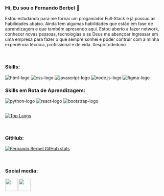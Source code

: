<h3>Hi, Eu sou o Fernando Berbel 👋</h3>

Estou estudando para me tornar um progamador Full-Stack e já possuo as habilidades abaixo.
Ainda tem algumas habilidades que estão em fase de aprendizagem e que também apresendo aqui.
Estou aberto a fazer network, conhecer novas pessoas, tecnologias e se Deus me abençoar ingressar em uma empresa para fazer o que sempre sonhei e poder contruir com a minha experiência técnica, profissional e de vida.
#espiritodedono

<br>

<div>
 <h3><strong>Skills:</strong></h3>
 <img src="https://img.shields.io/badge/HTML5-E34F26?style=for-the-badge&logo=html5&logoColor=white" alt="html-logo">
 <img src="https://img.shields.io/badge/CSS3-1572B6?style=for-the-badge&logo=css3&logoColor=white" alt="css-logo">
 <img src="https://img.shields.io/badge/JavaScript-F7DF1E?style=for-the-badge&logo=javascript&logoColor=black" alt="javascript-logo">
 <img src="https://img.shields.io/badge/Node.js-43853D?style=for-the-badge&logo=node.js&logoColor=white" alt="node.js-logo">
 <img src="https://img.shields.io/badge/Figma-F24E1E?style=for-the-badge&logo=figma&logoColor=white" alt="figma-logo">
 <br>
</div>

<div>
 <h3><strong>Skills em Rota de Aprendizagem:</strong></h3>
 <img src="https://img.shields.io/badge/Python-3776AB?style=for-the-badge&logo=python&logoColor=white" alt="python-logo">
 <img src="https://img.shields.io/badge/react%20os-0088CC?style=for-the-badge&logo=reactos&logoColor=white" alt="react-logo">
 <img src="https://img.shields.io/badge/Bootstrap-563D7C?style=for-the-badge&logo=bootstrap&logoColor=white" alt="bootstrap-logo">
 <br>
 <br>
 
 [![Top Langs](https://github-readme-stats.vercel.app/api/top-langs/?username=fernandoberbel&layout=compact)](https://github.com/anuraghazra/github-readme-stats)
 
</div>

<br>

<div>
 <h3><strong>GitHub:</strong></h3>

 [![Fernando Berbel GitHub stats](https://github-readme-stats.vercel.app/api?username=fernandoberbel)](https://github.com/anuraghazra/github-readme-stats) 
</div>

<br>  

<div>
<h3><strong>Social media:</strong></h3>
<a href="https://www.instagram.com/fernandoberbel/" target="_blank"><img src="https://cdn-icons-png.flaticon.com/128/4494/4494488.png" width="40px"></a>
<a href="https://www.linkedin.com/in/fernando-berbel/" target="_blank"><img src="https://cdn-icons-png.flaticon.com/128/145/145807.png" width="40px"></a>
</div> 




<!--
**fberbel/fberbel** is a ✨ _special_ ✨ repository because its `README.md` (this file) appears on your GitHub profile.

Here are some ideas to get you started:

- 🔭 I’m currently working on ...
- 🌱 I’m currently learning ...
- 👯 I’m looking to collaborate on ...
- 🤔 I’m looking for help with ...
- 💬 Ask me about ...
- 📫 How to reach me: ...
- 😄 Pronouns: ...
- ⚡ Fun fact: ...
-->
